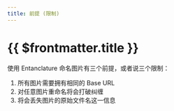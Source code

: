 ```yaml
---
title: 前提 (限制)
---
```


# {{ $frontmatter.title }}

使用 Entanclature 命名图片有三个前提，或者说三个限制：

1. 所有图片需要拥有相同的 Base URL
2. 对任意图片重命名将会打破纠缠
3. 将会丢失图片的原始文件名这一信息
